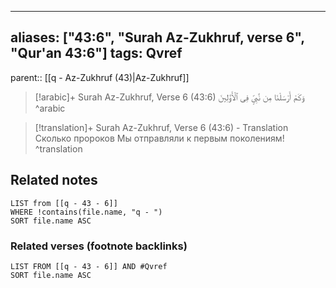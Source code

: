 
---
aliases: ["43:6", "Surah Az-Zukhruf, verse 6", "Qur'an 43:6"]
tags: Qvref
---

parent:: [[q - Az-Zukhruf (43)|Az-Zukhruf]]

> [!arabic]+ Surah Az-Zukhruf, Verse 6 (43:6)
> <span class="quran-arabic">وَكَمْ أَرْسَلْنَا مِن نَّبِىٍّ فِى ٱلْأَوَّلِينَ</span>
^arabic

> [!translation]+ Surah Az-Zukhruf, Verse 6 (43:6) - Translation
> Сколько пророков Мы отправляли к первым поколениям!
^translation



## Related notes
```dataview
LIST from [[q - 43 - 6]]
WHERE !contains(file.name, "q - ")
SORT file.name ASC
```

### Related verses (footnote backlinks)
```dataview
LIST FROM [[q - 43 - 6]] AND #Qvref
SORT file.name ASC
```

